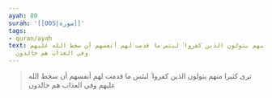 ```yaml
---
ayah: 80
surah: '[[005|سورة]]'
tags:
- quran/ayah
text: ترى كثيرا منهم يتولون الذين كفروا ۚ لبئس ما قدمت لهم أنفسهم أن سخط الله عليهم
  وفي العذاب هم خالدون
---
```

> ترى كثيرا منهم يتولون الذين كفروا ۚ لبئس ما قدمت لهم أنفسهم أن سخط الله عليهم وفي العذاب هم خالدون
